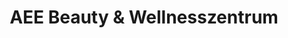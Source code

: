 ---
title: "AEE Beauty & Wellnesszentrum"
url: /elbingerode/aee-beauty-und-wellnesszentrum/
shop: Kosmetik
---